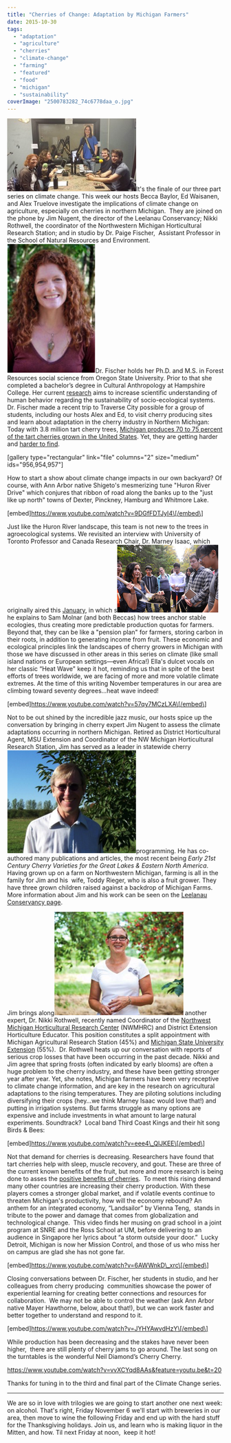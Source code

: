 ```yaml
---
title: "Cherries of Change: Adaptation by Michigan Farmers"
date: 2015-10-30
tags: 
  - "adaptation"
  - "agriculture"
  - "cherries"
  - "climate-change"
  - "farming"
  - "featured"
  - "food"
  - "michigan"
  - "sustainability"
coverImage: "2500783282_74c6778daa_o.jpg"
---
```


![20151030_132737](images/20151030_132737-300x169.jpg)It's the finale of our three part series on climate change. This week our hosts Becca Baylor, Ed Waisanen, and Alex Truelove investigate the implications of climate change on agriculture, especially on cherries in northern Michigan.  They are joined on the phone by Jim Nugent, the director of the Leelanau Conservancy; Nikki Rothwell, the coordinator of the Northwestern Michigan Horticultural Research Station; and in studio by Dr. Paige Fischer,  Assistant Professor in the School of Natural Resources and Environment. <!--more-->![10.30.15 Paige](images/10.30.15-Paige-205x300.png)Dr. Fischer holds her Ph.D. and M.S. in Forest Resources social science from Oregon State University. Prior to that she completed a bachelor’s degree in Cultural Anthropology at Hampshire College. Her current [research](http://www.snre.umich.edu/profile/paige_fischer_phd) aims to increase scientific understanding of human behavior regarding the sustainability of socio-ecological systems. Dr. Fischer made a recent trip to Traverse City possible for a group of students, including our hosts Alex and Ed, to visit cherry producing sites and learn about adaptation in the cherry industry in Northern Michigan: Today with 3.8 million tart cherry trees, [Michigan produces 70 to 75 percent of the tart cherries grown in the United States](http://www.traversecity.com/area/about-traverse-city/cherry-industry/). Yet, they are getting harder and [harder to find](http://www.leelanaunews.com/news/2015-07-30/Front_Page/Great_prices_few_cherries.html).

\[gallery type="rectangular" link="file" columns="2" size="medium" ids="956,954,957"\]

How to start a show about climate change impacts in our own backyard? Of course, with Ann Arbor native Shigeto's mesmerizing tune "Huron River Drive" which conjures that ribbon of road along the banks up to the "just like up north" towns of Dexter, Pinckney, Hamburg and Whitmore Lake.

\[embed\]https://www.youtube.com/watch?v=9DGfFDTJyI4\[/embed\]

Just like the Huron River landscape, this team is not new to the trees in agroecological systems. We revisited an interview with University of Toronto Professor and Canada Research Chair, Dr. Marney Isaac, which originally aired this [January](http://www.hotinhere.us/2015/01/1-16-2015-agroecology/), in which s[![9510277.jpg](images/95102771.jpg)](http://www.hotinhere.us/wp-content/uploads/2015/01/95102771.jpg)he explains to Sam Molnar (and both Beccas) how trees anchor stable ecologies, thus creating more predictable production quotas for farmers. Beyond that, they can be like a "pension plan" for farmers, storing carbon in their roots, in addition to generating income from fruit. These economic and ecological principles link the landscapes of cherry growers in Michigan with those we have discussed in other areas in this series on climate (like small island nations or European settings—even Africa!) Ella's dulcet vocals on her classic “Heat Wave" keep it hot, reminding us that in spite of the best efforts of trees worldwide, we are facing of more and more volatile climate extremes. At the time of this writing November temperatures in our area are climbing toward seventy degrees…heat wave indeed!

\[embed\]https://www.youtube.com/watch?v=57qy7MCzLXA\[/embed\]

Not to be out shined by the incredible jazz music, our hosts spice up the conversation by bringing in cherry expert Jim Nugent to assess the climate adaptations occurring in northern Michigan. Retired as District Horticultural Agent, MSU Extension and Coordinator of the NW Michigan Horticultural Research Station, Jim has served as a leader in statewide cherry![10.30.15 Jim](images/10.30.15-Jim-300x239.png)programming. He has co-authored many publications and articles, the most recent being _Early 21st Century Cherry Varieties for the Great Lakes & Eastern North America_.   Having grown up on a farm on Northwestern Michigan, farming is all in the family for Jim and his  wife, Toddy Rieger, who is also a fruit grower. They have three grown children raised against a backdrop of Michigan Farms. More information about Jim and his work can be seen on the [Leelanau Conservancy page](http://leelanauconservancy.org/blog/person/jim-nugent-director/#sthash.1zp3QW6E.dpuf).

Jim brings along![10.30.15 Nikki](images/10.30.15-Nikki-300x240.png) another expert, Dr. Nikki Rothwell, recently named Coordinator of the [Northwest Michigan Horticultural Research Center](http://agbioresearch.msu.edu/centers/nwmihort) (NWMHRC) and District Extension Horticulture Educator. This position constitutes a split appointment with Michigan Agricultural Research Station (45%) and [Michigan State University Extension](http://msue.anr.msu.edu/) (55%).  Dr. Rothwell heats up our conversation with reports of serious crop losses that have been occurring in the past decade. Nikki and Jim agree that spring frosts (often indicated by early blooms) are often a huge problem to the cherry industry, and these have been getting stronger year after year. Yet, she notes, Michigan farmers have been very receptive to climate change information, and are key in the research on agricultural adaptations to the rising temperatures. They are piloting solutions including diversifying their crops (hey…we think Marney Isaac would love that!) and putting in irrigation systems. But farms struggle as many options are expensive and include investments in what amount to large natural experiments. Soundtrack?  Local band Third Coast Kings and their hit song Birds & Bees:

\[embed\]https://www.youtube.com/watch?v=eee4\_QlJKEE\[/embed\]

Not that demand for cherries is decreasing. Researchers have found that tart cherries help with sleep, muscle recovery, and gout. These are three of the current known benefits of the fruit, but more and more research is being done to asses the [positive benefits of cherries](http://www.choosecherries.com/).  To meet this rising demand many other countries are increasing their cherry production. With these players comes a stronger global market, and if volatile events continue to threaten Michigan's productivity, how will the economy rebound? An anthem for an integrated economy, “Landsailor” by Vienna Teng,  stands in tribute to the power and damage that comes from globalization and technological change.  This video finds her musing on grad school in a joint program at SNRE and the Ross School at UM, before delivering to an audience in Singapore her lyrics about “a storm outside your door.”  Lucky Detroit, Michigan is now her Mission Control, and those of us who miss her on campus are glad she has not gone far.

\[embed\]https://www.youtube.com/watch?v=6AWWnkD\_xrc\[/embed\]

Closing conversations between Dr. Fischer, her students in studio, and her colleagues from cherry producing  communities showcase the power of experiential learning for creating better connections and resources for collaboration.  We may not be able to control the weather (ask Ann Arbor native Mayer Hawthorne, below, about that!), but we can work faster and better together to understand and respond to it.

\[embed\]https://www.youtube.com/watch?v=JYHYAwvdHzY\[/embed\]

While production has been decreasing and the stakes have never been higher,  there are still plenty of cherry jams to go around. The last song on the turntables is the wonderful Neil Diamond’s Cherry Cherry.

https://www.youtube.com/watch?v=vvXCYqd8AAs&feature=youtu.be&t=20

Thanks for tuning in to the third and final part of the Climate Change series.

* * *

We are so in love with trilogies we are going to start another one next week: on alcohol. That's right, Friday November 6 we'll start with breweries in our area, then move to wine the following Friday and end up with the hard stuff for the Thanksgiving holidays. Join us, and learn who is making liquor in the Mitten, and how. Til next Friday at noon,  keep it hot!
